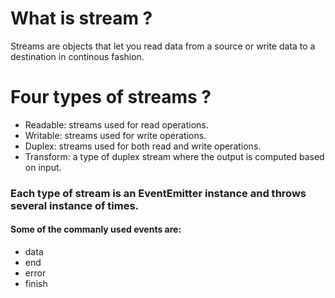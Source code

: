 # What is stream ?

Streams are objects that let you read data from a source or write data to a destination in continous fashion.

# Four types of streams ?

- Readable: streams used for read operations.
- Writable: streams used for write operations.
- Duplex: streams used for both read and write operations.
- Transform: a type of duplex stream where the output is computed based on input.

### Each type of stream is an EventEmitter instance and throws several instance of times.

#### Some of the commanly used events are:

- data
- end
- error
- finish